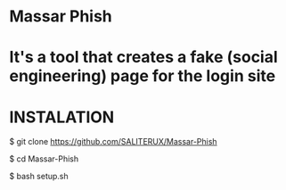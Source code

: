# Massar Phish
# It's a tool that creates a fake (social engineering) page for the login site
# INSTALATION



$ git clone https://github.com/SALITERUX/Massar-Phish 

$ cd Massar-Phish


$ bash setup.sh


